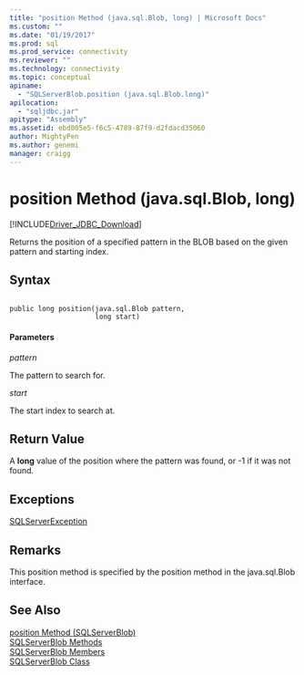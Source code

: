 ```yaml
---
title: "position Method (java.sql.Blob, long) | Microsoft Docs"
ms.custom: ""
ms.date: "01/19/2017"
ms.prod: sql
ms.prod_service: connectivity
ms.reviewer: ""
ms.technology: connectivity
ms.topic: conceptual
apiname: 
  - "SQLServerBlob.position (java.sql.Blob.long)"
apilocation: 
  - "sqljdbc.jar"
apitype: "Assembly"
ms.assetid: ebd005e5-f6c5-4789-87f9-d2fdacd35060
author: MightyPen
ms.author: genemi
manager: craigg
---
```

# position Method (java.sql.Blob, long)
[!INCLUDE[Driver_JDBC_Download](../../../includes/driver_jdbc_download.md)]

  Returns the position of a specified pattern in the BLOB based on the given pattern and starting index.  
  
## Syntax  
  
```  
  
public long position(java.sql.Blob pattern,  
                     long start)  
```  
  
#### Parameters  
 *pattern*  
  
 The pattern to search for.  
  
 *start*  
  
 The start index to search at.  
  
## Return Value  
 A **long** value of the position where the pattern was found, or -1 if it was not found.  
  
## Exceptions  
 [SQLServerException](../../../connect/jdbc/reference/sqlserverexception-class.md)  
  
## Remarks  
 This position method is specified by the position method in the java.sql.Blob interface.  
  
## See Also  
 [position Method &#40;SQLServerBlob&#41;](../../../connect/jdbc/reference/position-method-sqlserverblob.md)   
 [SQLServerBlob Methods](../../../connect/jdbc/reference/sqlserverblob-methods.md)   
 [SQLServerBlob Members](../../../connect/jdbc/reference/sqlserverblob-members.md)   
 [SQLServerBlob Class](../../../connect/jdbc/reference/sqlserverblob-class.md)  
  
  
